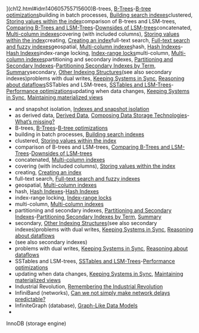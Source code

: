 ](ch12.html#idm140605755715600)B-trees, [B-Trees](ch03.html#ix_indexBtree)-[B-tree optimizations](ch03.html#idm140605778187328)building in batch processes, [Building search indexes](ch10.html#idm140605757911808)clustered, [Storing values within the index](ch03.html#idm140605778110960)comparison of B-trees and LSM-trees, [Comparing B-Trees and LSM-Trees](ch03.html#ix_indexBtreeLSM)-[Downsides of LSM-trees](ch03.html#idm140605778135184)concatenated, [Multi-column indexes](ch03.html#idm140605778089936)covering (with included columns), [Storing values within the index](ch03.html#idm140605778101920)creating, [Creating an index](ch12.html#idm140605755811120)full-text search, [Full-text search and fuzzy indexes](ch03.html#idm140605778025776)geospatial, [Multi-column indexes](ch03.html#idm140605778046688)hash, [Hash Indexes](ch03.html#ix_indexhash)-[Hash Indexes](ch03.html#idm140605779354256)index-range locking, [Index-range locks](ch07.html#idm140605761420608)multi-column, [Multi-column indexes](ch03.html#idm140605778093328)partitioning and secondary indexes, [Partitioning and Secondary Indexes](ch06.html#ix_indexpartsec)-[Partitioning Secondary Indexes by Term](ch06.html#idm140605775156400), [Summary](ch06.html#idm140605774954400)secondary, [Other Indexing Structures](ch03.html#idm140605778123936)(see also secondary indexes)problems with dual writes, [Keeping Systems in Sync](ch11.html#idm140605757028000), [Reasoning about dataflows](ch12.html#idm140605756092496)SSTables and LSM-trees, [SSTables and LSM-Trees](ch03.html#ix_indexSSTLSM)-[Performance optimizations](ch03.html#idm140605778269296)updating when data changes, [Keeping Systems in Sync](ch11.html#idm140605757039952), [Maintaining materialized views](ch11.html#idm140605756568128)
* and snapshot isolation, [Indexes and snapshot isolation](ch07.html#idm140605762201824)
* as derived data, [Derived Data](part03.html#idm140605758724576), [Composing Data Storage Technologies](ch12.html#ix_indexderived)-[What’s missing? ](ch12.html#idm140605755715600)
* B-trees, [B-Trees](ch03.html#ix_indexBtree)-[B-tree optimizations](ch03.html#idm140605778187328)
* building in batch processes, [Building search indexes](ch10.html#idm140605757911808)
* clustered, [Storing values within the index](ch03.html#idm140605778110960)
* comparison of B-trees and LSM-trees, [Comparing B-Trees and LSM-Trees](ch03.html#ix_indexBtreeLSM)-[Downsides of LSM-trees](ch03.html#idm140605778135184)
* concatenated, [Multi-column indexes](ch03.html#idm140605778089936)
* covering (with included columns), [Storing values within the index](ch03.html#idm140605778101920)
* creating, [Creating an index](ch12.html#idm140605755811120)
* full-text search, [Full-text search and fuzzy indexes](ch03.html#idm140605778025776)
* geospatial, [Multi-column indexes](ch03.html#idm140605778046688)
* hash, [Hash Indexes](ch03.html#ix_indexhash)-[Hash Indexes](ch03.html#idm140605779354256)
* index-range locking, [Index-range locks](ch07.html#idm140605761420608)
* multi-column, [Multi-column indexes](ch03.html#idm140605778093328)
* partitioning and secondary indexes, [Partitioning and Secondary Indexes](ch06.html#ix_indexpartsec)-[Partitioning Secondary Indexes by Term](ch06.html#idm140605775156400), [Summary](ch06.html#idm140605774954400)
* secondary, [Other Indexing Structures](ch03.html#idm140605778123936)(see also secondary indexes)problems with dual writes, [Keeping Systems in Sync](ch11.html#idm140605757028000), [Reasoning about dataflows](ch12.html#idm140605756092496)
* (see also secondary indexes)
* problems with dual writes, [Keeping Systems in Sync](ch11.html#idm140605757028000), [Reasoning about dataflows](ch12.html#idm140605756092496)
* SSTables and LSM-trees, [SSTables and LSM-Trees](ch03.html#ix_indexSSTLSM)-[Performance optimizations](ch03.html#idm140605778269296)
* updating when data changes, [Keeping Systems in Sync](ch11.html#idm140605757039952), [Maintaining materialized views](ch11.html#idm140605756568128)
* Industrial Revolution, [Remembering the Industrial Revolution](ch12.html#idm140605754658976)
* InfiniBand (networks), [Can we not simply make network delays predictable? ](ch08.html#idm140605760901024)
* InfiniteGraph (database), [Graph-Like Data Models](ch02.html#idm140605781825376)
* 
InnoDB (storage engine)